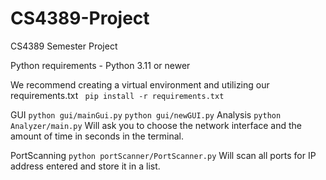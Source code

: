 # CS4389-Project
CS4389 Semester Project

Python requirements - Python 3.11 or newer

We recommend creating a virtual environment and utilizing our requirements.txt 
``` pip install -r requirements.txt```

GUI
```python gui/mainGui.py```
```python gui/newGUI.py```
Analysis
```python Analyzer/main.py```
Will ask you to choose the network interface and the amount of time in seconds in the terminal.

PortScanning
```python portScanner/PortScanner.py```
Will scan all ports for IP address entered and store it in a list.
